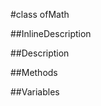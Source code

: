 #class ofMath


<!--
_visible: True_
_advanced: False_
-->

##InlineDescription






##Description





##Methods



##Variables



